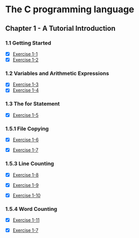 # The C programming language

## Chapter 1 - A Tutorial Introduction

### 1.1 Getting Started

- [x]  [Exercise 1-1](./chapter-1/exercise-1-1/hello.c)
- [x]  [Exercise 1-2](./chapter-1/exercise-1-2/hello.c)

### 1.2 Variables and Arithmetic Expressions

- [x]  [Exercise 1-3](./chapter-1/exercise-1-3/fahrenheit-to-celsius.c)
- [x]  [Exercise 1-4](./chapter-1/exercise-1-4/celsius-to-fahrenheit.c)

### 1.3 The for Statement

- [x]  [Exercise 1-5](./chapter-1/exercise-1-5/celsius-to-fahrenheit-300-to-0.c)

### 1.5.1 File Copying

- [x]  [Exercise 1-6](./chapter-1/exercise-1-6/getchar.c)

- [x]  [Exercise 1-7](./chapter-1/exercise-1-7/EOF-value.c)

### 1.5.3 Line Counting

- [x]  [Exercise 1-8](./chapter-1/exercise-1-8/character-counting.c)

- [x]  [Exercise 1-9](./chapter-1/exercise-1-9/replace-char.c)

- [x]  [Exercise 1-10](./chapter-1/exercise-1-10/replace-chars.c)

### 1.5.4 Word Counting

- [x]  [Exercise 1-11](./chapter-1/exercise-1-11)

- [x]  [Exercise 1-7](./chapter-1/exercise-1-7/EOF-value.c)

